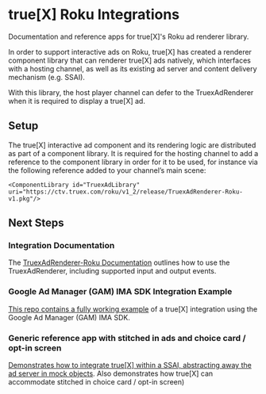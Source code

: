 # true[X] Roku Integrations

Documentation and reference apps for true[X]'s Roku ad renderer library.

In order to support interactive ads on Roku, true[X] has created a renderer component library that can renderer true[X] ads natively, which interfaces with a hosting channel, as well as its existing ad server and content delivery mechanism (e.g. SSAI).

With this library, the host player channel can defer to the TruexAdRenderer when it is required to display a true[X] ad.

## Setup

The true[X] interactive ad component and its rendering logic are distributed as part of a component library. It is required for the hosting channel to add a reference to the component library in order for it to be used, for instance via the following reference added to your channel’s main scene:

    <ComponentLibrary id="TruexAdLibrary" uri="https://ctv.truex.com/roku/v1_2/release/TruexAdRenderer-Roku-v1.pkg"/>

## Next Steps

### Integration Documentation

The [TruexAdRenderer-Roku Documentation](DOCS.md) outlines how to use the TruexAdRenderer, including supported input and output events. 

### Google Ad Manager (GAM) IMA SDK Integration Example

[This repo contains a fully working example](https://github.com/socialvibe/truex-roku-google-ad-manager-reference-app) of a true[X] integration using the Google Ad Manager (GAM) IMA SDK. 

### Generic reference app with stitched in ads and choice card / opt-in screen 

[Demonstrates how to integrate true[X] within a SSAI, abstracting away the ad server in mock objects](https://github.com/socialvibe/truex-roku-reference-app). Also demonstrates how true[X] can accommodate stitched in choice card / opt-in screen)
